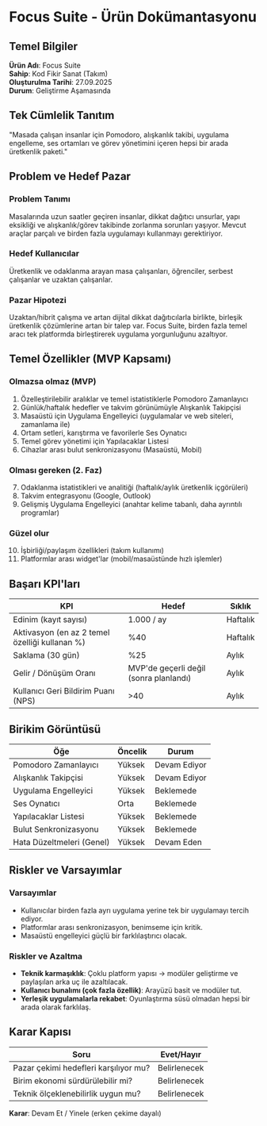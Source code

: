 # Focus Suite - Ürün Dokümantasyonu

## Temel Bilgiler
**Ürün Adı**: Focus Suite  
**Sahip**: Kod Fikir Sanat (Takım)  
**Oluşturulma Tarihi**: 27.09.2025  
**Durum**: Geliştirme Aşamasında

## Tek Cümlelik Tanıtım
"Masada çalışan insanlar için Pomodoro, alışkanlık takibi, uygulama engelleme, ses ortamları ve görev yönetimini içeren hepsi bir arada üretkenlik paketi."

## Problem ve Hedef Pazar

### Problem Tanımı
Masalarında uzun saatler geçiren insanlar, dikkat dağıtıcı unsurlar, yapı eksikliği ve alışkanlık/görev takibinde zorlanma sorunları yaşıyor. Mevcut araçlar parçalı ve birden fazla uygulamayı kullanmayı gerektiriyor.

### Hedef Kullanıcılar
Üretkenlik ve odaklanma arayan masa çalışanları, öğrenciler, serbest çalışanlar ve uzaktan çalışanlar.

### Pazar Hipotezi
Uzaktan/hibrit çalışma ve artan dijital dikkat dağıtıcılarla birlikte, birleşik üretkenlik çözümlerine artan bir talep var. Focus Suite, birden fazla temel aracı tek platformda birleştirerek uygulama yorgunluğunu azaltıyor.

## Temel Özellikler (MVP Kapsamı)

### Olmazsa olmaz (MVP)
1. Özelleştirilebilir aralıklar ve temel istatistiklerle Pomodoro Zamanlayıcı
2. Günlük/haftalık hedefler ve takvim görünümüyle Alışkanlık Takipçisi
3. Masaüstü için Uygulama Engelleyici (uygulamalar ve web siteleri, zamanlama ile)
4. Ortam setleri, karıştırma ve favorilerle Ses Oynatıcı
5. Temel görev yönetimi için Yapılacaklar Listesi
6. Cihazlar arası bulut senkronizasyonu (Masaüstü, Mobil)

### Olması gereken (2. Faz)
7. Odaklanma istatistikleri ve analitiği (haftalık/aylık üretkenlik içgörüleri)
8. Takvim entegrasyonu (Google, Outlook)
9. Gelişmiş Uygulama Engelleyici (anahtar kelime tabanlı, daha ayrıntılı programlar)

### Güzel olur
10. İşbirliği/paylaşım özellikleri (takım kullanımı)
11. Platformlar arası widget'lar (mobil/masaüstünde hızlı işlemler)

## Başarı KPI'ları

| KPI | Hedef | Sıklık |
|-----|--------|--------|
| Edinim (kayıt sayısı) | 1.000 / ay | Haftalık |
| Aktivasyon (en az 2 temel özelliği kullanan %) | %40 | Haftalık |
| Saklama (30 gün) | %25 | Aylık |
| Gelir / Dönüşüm Oranı | MVP'de geçerli değil (sonra planlandı) | Aylık |
| Kullanıcı Geri Bildirim Puanı (NPS) | >40 | Aylık |

## Birikim Görüntüsü

| Öğe | Öncelik | Durum |
|------|---------|-------|
| Pomodoro Zamanlayıcı | Yüksek | Devam Ediyor |
| Alışkanlık Takipçisi | Yüksek | Devam Ediyor |
| Uygulama Engelleyici | Yüksek | Beklemede |
| Ses Oynatıcı | Orta | Beklemede |
| Yapılacaklar Listesi | Yüksek | Beklemede |
| Bulut Senkronizasyonu | Yüksek | Beklemede |
| Hata Düzeltmeleri (Genel) | Yüksek | Devam Eden |

## Riskler ve Varsayımlar

### Varsayımlar
- Kullanıcılar birden fazla ayrı uygulama yerine tek bir uygulamayı tercih ediyor.
- Platformlar arası senkronizasyon, benimseme için kritik.
- Masaüstü engelleyici güçlü bir farklılaştırıcı olacak.

### Riskler ve Azaltma
- **Teknik karmaşıklık**: Çoklu platform yapısı → modüler geliştirme ve paylaşılan arka uç ile azaltılacak.
- **Kullanıcı bunalımı (çok fazla özellik)**: Arayüzü basit ve modüler tut.
- **Yerleşik uygulamalarla rekabet**: Oyunlaştırma süsü olmadan hepsi bir arada olarak farklılaş.

## Karar Kapısı

| Soru | Evet/Hayır |
|------|------------|
| Pazar çekimi hedefleri karşılıyor mu? | Belirlenecek |
| Birim ekonomi sürdürülebilir mi? | Belirlenecek |
| Teknik ölçeklenebilirlik uygun mu? | Belirlenecek |

**Karar**: Devam Et / Yinele (erken çekime dayalı)